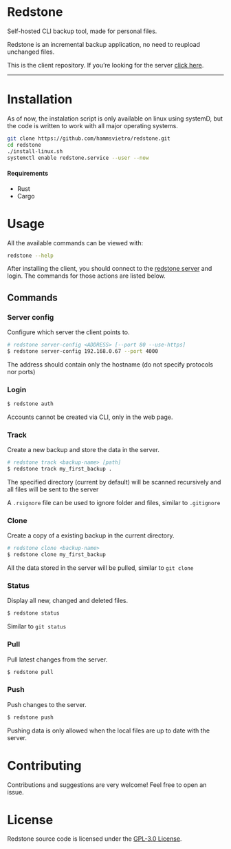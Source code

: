 # Redstone

Self-hosted CLI backup tool, made for personal files.

Redstone is an incremental backup application, no need to reupload unchanged files.


This is the client repository. If you’re looking for the server [click here](https://github.com/hammsvietro/redstone_server).

---
# Installation

As of now, the instalation script is only available on linux using systemD,
but the code is written to work with all major operating systems.


```bash
git clone https://github.com/hammsvietro/redstone.git
cd redstone
./install-linux.sh
systemctl enable redstone.service --user --now
```

#### Requirements
* Rust
* Cargo

# Usage

All the available commands can be viewed with:
```bash
redstone --help
```

After installing the client, you should connect to the [redstone server](https://github.com/hammsvietro/redstone_server) and login.
The commands for those actions are listed below.

## Commands

### Server config
Configure which server the client points to.
```bash
# redstone server-config <ADDRESS> [--port 80 --use-https]
$ redstone server-config 192.168.0.67 --port 4000

```
The address should contain only the hostname (do not specify protocols nor ports)

### Login

```bash
$ redstone auth
```

Accounts cannot be created via CLI, only in the web page.

### Track
Create a new backup and store the data in the server.
```bash
# redstone track <backup-name> [path]
$ redstone track my_first_backup .
```

The specified directory (current by default)  will be scanned recursively and all files will be sent to the server

A `.rsignore` file can be used to ignore folder and files, similar to `.gitignore`

### Clone
Create a copy of a existing backup in the current directory.
```bash
# redstone clone <backup-name>
$ redstone clone my_first_backup
```

All the data stored in the server will be pulled, similar to `git clone` 

### Status
Display all new, changed and deleted files.
```bash
$ redstone status
```

Similar to `git status`

### Pull
Pull latest changes from the server.
```bash
$ redstone pull
```

### Push
Push changes to the server.
```bash
$ redstone push
```

Pushing data is only allowed when the local files are up to date with the server.

# Contributing
Contributions and suggestions are very welcome! Feel free to open an issue.

# License
Redstone source code is licensed under the [GPL-3.0 License](LICENSE).
